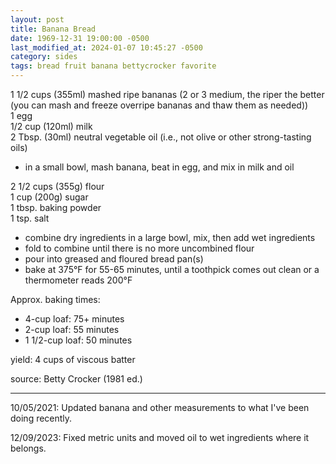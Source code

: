 ```yaml
---
layout: post
title: Banana Bread
date: 1969-12-31 19:00:00 -0500
last_modified_at: 2024-01-07 10:45:27 -0500
category: sides
tags: bread fruit banana bettycrocker favorite
---
```

1 1/2 cups (355ml) mashed ripe bananas (2 or 3 medium, the riper the better (you can mash and freeze overripe bananas and thaw them as needed))  
1 egg  
1/2 cup (120ml) milk  
2 Tbsp. (30ml) neutral vegetable oil (i.e., not olive or other strong-tasting oils)  
* in a small bowl, mash banana, beat in egg, and mix in milk and oil

2 1/2 cups (355g) flour  
1 cup (200g) sugar  
1 tbsp. baking powder  
1 tsp. salt  
* combine dry ingredients in a large bowl, mix, then add wet ingredients
* fold to combine until there is no more uncombined flour
* pour into greased and floured bread pan(s)
* bake at 375°F for 55-65 minutes, until a toothpick comes out clean or a thermometer
  reads 200°F

Approx. baking times:
* 4-cup loaf: 75+ minutes
* 2-cup loaf: 55 minutes
* 1 1/2-cup loaf: 50 minutes

yield: 4 cups of viscous batter

source: Betty Crocker (1981 ed.)

---

10/05/2021: Updated banana and other measurements to what I've been doing recently.

12/09/2023: Fixed metric units and moved oil to wet ingredients where it belongs.
